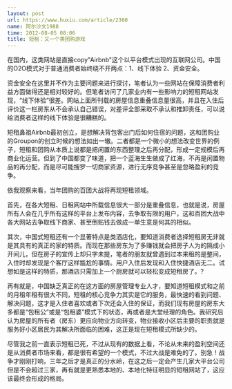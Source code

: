 ```yaml
---
layout: post
url: https://www.huxiu.com/article/2360
name: 阿尔沙文1988
time: 2012-08-05 08:06
title: 短租：又一个类团购游戏
---
```

在国内，这类网站是直接copy"Airbnb"这个以平台模式出现的互联网公司。中国的O2O模式对于普通消费者始终绕不开两点：1、线下体验 2、资金安全。

资金安全在这里并不作为主要问题来进行探讨，笔者认为一些网站在保障消费者利益方面做得还是相对较好的。但笔者访问了几家业内有一些影响力的短租网站发现，“线下体验”很差。网站上面所刊载的房屋信息重叠信息量很高，并且在入住后评价这一栏房东从不会承认自己错误，对差评全部采取不承认和推卸责任，可以说给消费者这样的线下体验是很糟糕的。

短租鼻祖Airbnb最初创立，是想解决背包客出门后如何住宿的问题，这和团购业的Groupon的创立时候的想法如出一辙。二者都是一个微小的想法改变世界的例子，短租和团购从本质上说都是把闲置的东西整理之后再分配，形成一定规模后再商业化运营。但到了中国都变了味道，把一个蓝海生生做成了红海，不再是闲置物品的再分配，而是尽可能搜罗一切商家资源，进行无序竞争甚至是忽略盈利的竞争。

依我观察来看，当年团购的百团大战将再现短租领域。

首先，在各大短租、日租网站中所载信息很大一部分是重叠信息，也就是说，房屋所有人会在几乎所有这样的平台上发布内容，去争取有限的用户，这和百团大战中各大网站去争取线下商家、甚至倒贴钱去做成一单生意是何其的相似。

其次，中国式短租还有一个显著特点是类酒店化，要知道消费者选择短租房无非就是其具有的真正的家的特质。而现在那些房东为了多赚钱就会把房子人为的隔成小开间儿，但在房子的宣传上却只字未提，笔者的朋友就曾遇到过本来租的是整间，入住时却发现是个客厅这样尴尬的事情。用户入住后发现和入住快捷酒店无二。试想如是这样的特质，那酒店只需加上一个厨房就可以轻松变成短租房了。?

再有就是，中国缺乏真正的在这方面的房屋管理专业人才，要知道短租模式和之前的月租年租有很大不同，短租的核心竞争力其实是它的服务，最快速的看到问题、解决问题，这才是入住者喜欢或者下次还会入住的保证，而我们现有房屋的房东大多都是“包租公”或是“包租婆”模式下的状态，再或者是大堂经理的角色。我研究后认为房屋的所有者（房东）更应向物业方向转变，物业接收小区后主要的职责就是服务好小区居民为其解决所面临的困难，这正是现在短租模式所缺少的。

尽管我之前一直表示短租已死，不过从现有的数据上看，不论从未来的盈利空间还是从消费者市场来看，都是很有希望的一个模式，不过大战是难免的了。别急！战争才刚刚打响，三年之后才是真正的分水岭，在这之后一定会产生几家大平台公司但是不会超过三家，再有就是更熟悉本地的、本地化特征明显的短租网站了，这应该最终会形成的格局。

